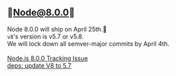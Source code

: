 <!-- background: node -->

## 🐢Node@8.0.0🐢

Node 8.0.0 will ship on April 25th.🚀  
`v8`'s version is v5.7 or v5.8.  
We will lock down all semver-major commits by April 4th.  
<br />
[Node.js 8.0.0 Tracking Issue](https://github.com/nodejs/node/issues/10117#issuecomment-286897090)  
[deps: update V8 to 5.7](https://github.com/nodejs/node/pull/11752)
